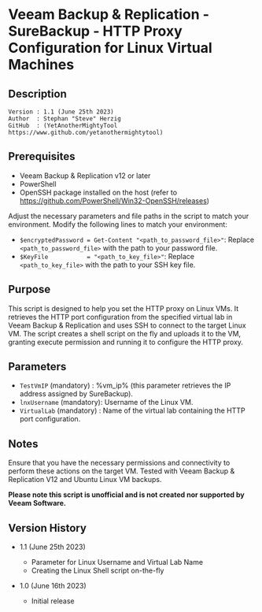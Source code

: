 # Veeam Backup & Replication - SureBackup - HTTP Proxy Configuration for Linux Virtual Machines 

## Description
~~~~
Version : 1.1 (June 25th 2023)
Author  : Stephan "Steve" Herzig
GitHub  : (YetAnotherMightyTool https://www.github.com/yetanothermightytool)
~~~~

## Prerequisites

- Veeam Backup & Replication v12 or later
- PowerShell
- OpenSSH package installed on the host (refer to https://github.com/PowerShell/Win32-OpenSSH/releases)

Adjust the necessary parameters and file paths in the script to match your environment. Modify the following lines to match your environment:

- `$encryptedPassword = Get-Content "<path_to_password_file>"`: Replace `<path_to_password_file>` with the path to your password file.
- `$KeyFile           = "<path_to_key_file>"`: Replace `<path_to_key_file>` with the path to your SSH key file.
	

## Purpose
This script is designed to help you set the HTTP proxy on Linux VMs. It retrieves the HTTP port configuration from the specified virtual lab in Veeam Backup & Replication and uses SSH to connect to the target Linux VM. The script creates a shell script on the fly and uploads it to the VM, granting execute permission and running it to configure the HTTP proxy.


## Parameters
 - `TestVmIP` (mandatory)   : %vm_ip% (this parameter retrieves the IP address assigned by SureBackup).
- `lnxUsername` (mandatory): Username of the Linux VM.
- `VirtualLab` (mandatory) : Name of the virtual lab containing the HTTP port configuration.

## Notes
Ensure that you have the necessary permissions and connectivity to perform these actions on the target VM.
Tested with Veeam Backup & Replication V12 and Ubuntu Linux VM backups.

**Please note this script is unofficial and is not created nor supported by Veeam Software.**

## Version History
- 1.1 (June 25th 2023)
   - Parameter for Linux Username and Virtual Lab Name
   - Creating the Linux Shell script on-the-fly
   
- 1.0 (June 16th 2023)
   - Initial release  
